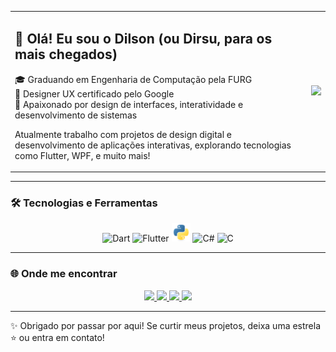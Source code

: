 <table>
  <tr>
    <td>

## 👋 Olá! Eu sou o Dilson (ou Dirsu, para os mais chegados)  

🎓 Graduando em Engenharia de Computação pela FURG  
🎨 Designer UX certificado pelo Google  
🧠 Apaixonado por design de interfaces, interatividade e desenvolvimento de sistemas  

Atualmente trabalho com projetos de design digital e desenvolvimento de aplicações interativas, explorando tecnologias como Flutter, WPF, e muito mais!

</td>
    <td align="center">
      <img src="https://mir-s3-cdn-cf.behance.net/project_modules/hd/ea746654800597.596a16ed42e59.gif" width="200">
    </td>
  </tr>
</table>

---

### 🛠️ Tecnologias e Ferramentas
<div align="center">
  <img alt="Dart" height="30" src="https://cdn.jsdelivr.net/gh/devicons/devicon@latest/icons/dart/dart-original.svg">
  <img alt="Flutter" height="30" src="https://cdn.jsdelivr.net/gh/devicons/devicon@latest/icons/flutter/flutter-original.svg">
  <img alt="Python" height="30" src="https://raw.githubusercontent.com/devicons/devicon/master/icons/python/python-original.svg">
  <img alt="C#" height="30" src="https://cdn.jsdelivr.net/gh/devicons/devicon@latest/icons/csharp/csharp-original.svg">
  <img alt="C" height="30" src="https://cdn.jsdelivr.net/gh/devicons/devicon@latest/icons/c/c-original.svg">
</div>

---

### 🌐 Onde me encontrar
<div align="center"> 
  <a href="https://www.behance.net/DilsonFSjr" target="_blank">
    <img src="https://img.shields.io/badge/Behance-1769FF?style=for-the-badge&logo=behance&logoColor=white">
  </a>
  <a href="https://www.instagram.com/design.dirsu/" target="_blank">
    <img src="https://img.shields.io/badge/Instagram-E4405F?style=for-the-badge&logo=instagram&logoColor=white">
  </a>
  <a href="mailto:dj31yahoo.com.br@gmail.com" target="_blank">
    <img src="https://img.shields.io/badge/Gmail-D14836?style=for-the-badge&logo=gmail&logoColor=white">
  </a>
  <a href="https://www.linkedin.com/in/dilsonsim%C3%B5es/" target="_blank">
    <img src="https://img.shields.io/badge/LinkedIn-0077B5?style=for-the-badge&logo=linkedin&logoColor=white">
  </a> 
</div>

---

✨ Obrigado por passar por aqui! Se curtir meus projetos, deixa uma estrela ⭐ ou entra em contato!
